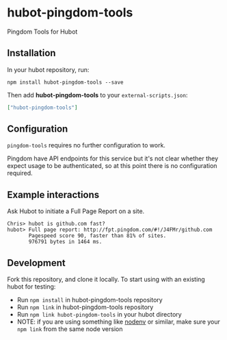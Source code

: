 # hubot-pingdom-tools

Pingdom Tools for Hubot

## Installation

In your hubot repository, run:

`npm install hubot-pingdom-tools --save`

Then add **hubot-pingdom-tools** to your `external-scripts.json`:

```json
["hubot-pingdom-tools"]
```

## Configuration

`pingdom-tools` requires no further configuration to work.

Pingdom have API endpoints for this service but it's not clear whether they expect usage to be authenticated, so at this point there is no configuration required.

## Example interactions

Ask Hubot to initiate a Full Page Report on a site.

```
Chris> hubot is github.com fast?
hubot> Full page report: http://fpt.pingdom.com/#!/J4FMr/github.com
       Pagespeed score 90, faster than 81% of sites.
       976791 bytes in 1464 ms.
```

## Development

Fork this repository, and clone it locally. To start using with an existing hubot for testing:

* Run `npm install` in hubot-pingdom-tools repository
* Run `npm link` in hubot-pingdom-tools repository
* Run `npm link hubot-pingdom-tools` in your hubot directory
* NOTE: if you are using something like [nodenv](https://github.com/wfarr/nodenv) or similar, make sure your `npm link` from the same node version
